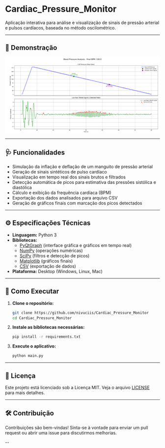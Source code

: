 # Cardiac_Pressure_Monitor

Aplicação interativa para análise e visualização de sinais de pressão arterial e pulsos cardíacos, baseada no método oscilométrico.

---

## 📸 Demonstração

<!-- Insira aqui imagens ou GIFs do funcionamento da aplicação -->
<p align="center">
  <img src="images/screenshot.png" alt="Exemplo de tela" width="600"/>
</p>

---

## 🩺 Funcionalidades

- Simulação da inflação e deflação de um manguito de pressão arterial
- Geração de sinais sintéticos de pulso cardíaco
- Visualização em tempo real dos sinais brutos e filtrados
- Detecção automática de picos para estimativa das pressões sistólica e diastólica
- Cálculo e exibição da frequência cardíaca (BPM)
- Exportação dos dados analisados para arquivo CSV
- Geração de gráficos finais com marcação dos picos detectados

---

## ⚙️ Especificações Técnicas

- **Linguagem:** Python 3
- **Bibliotecas:**  
  - [PyQtGraph](http://www.pyqtgraph.org/) (interface gráfica e gráficos em tempo real)  
  - [NumPy](https://numpy.org/) (operações numéricas)  
  - [SciPy](https://scipy.org/) (filtros e detecção de picos)  
  - [Matplotlib](https://matplotlib.org/) (gráficos finais)  
  - [CSV](https://docs.python.org/3/library/csv.html) (exportação de dados)
- **Plataforma:** Desktop (Windows, Linux, Mac)

---

## 🚀 Como Executar

1. **Clone o repositório:**
   ```sh
   git clone https://github.com/nivuciis/Cardiac_Pressure_Monitor
   cd Cardiac_Pressure_Monitor
   ```
2. **Instale as bibliotecas necessárias:**
   ```sh
   pip install -r requirements.txt
   ```
3. **Execute o aplicativo:**
   ```sh
   python main.py
   ```

---

## 📄 Licença

Este projeto está licenciado sob a Licença MIT. Veja o arquivo [LICENSE](LICENSE) para mais detalhes.

---

## 🛠️ Contribuição

Contribuições são bem-vindas! Sinta-se à vontade para enviar um pull request ou abrir uma issue para discutirmos melhorias.


--
